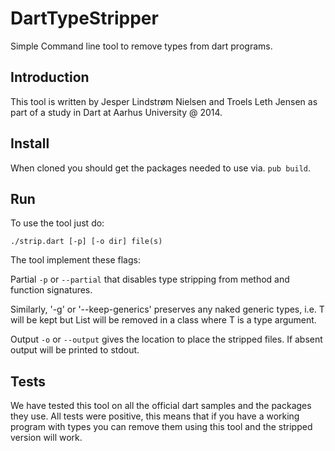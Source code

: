 DartTypeStripper
================

Simple Command line tool to remove types from dart programs.

## Introduction

This tool is written by Jesper Lindstrøm Nielsen and Troels Leth Jensen as part of a study in Dart at Aarhus University @ 2014.

## Install

When cloned you should get the packages needed to use via. `pub build`.

## Run

To use the tool just do:

	./strip.dart [-p] [-o dir] file(s)

The tool implement these flags:

Partial `-p` or `--partial` that disables type stripping from method and function signatures.

Similarly, '-g' or '--keep-generics' preserves any naked generic types, i.e. T will be kept but List<T> will be removed in a class where T is a type argument.

Output `-o` or `--output` gives the location to place the stripped files. If absent output will be printed to stdout.



## Tests

We have tested this tool on all the official dart samples and the packages they use. All tests were positive, this means that if you have a working program with types you can remove them using this tool and the stripped version will work.

